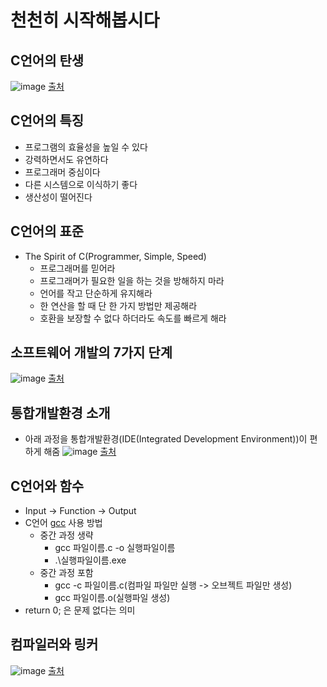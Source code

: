 # 천천히 시작해봅시다

## C언어의 탄생
![image](https://user-images.githubusercontent.com/74703501/128679663-c48cdd06-cc6c-46a4-be5a-f7e010e7b5e6.png)
[출처](https://dojang.io/mod/page/view.php?id=753)

## C언어의 특징
* 프로그램의 효율성을 높일 수 있다
* 강력하면서도 유연하다
* 프로그래머 중심이다
* 다른 시스템으로 이식하기 좋다
* 생산성이 떨어진다
 
## C언어의 표준
* The Spirit of C(Programmer, Simple, Speed)
  * 프로그래머를 믿어라
  * 프로그래머가 필요한 일을 하는 것을 방해하지 마라
  * 언어를 작고 단순하게 유지해라
  * 한 연산을 할 때 단 한 가지 방법만 제공해라
  * 호환을 보장할 수 없다 하더라도 속도를 빠르게 해라

## 소프트웨어 개발의 7가지 단계
![image](https://user-images.githubusercontent.com/74703501/128680904-bbe50729-d00b-40a4-8e09-87fcb1b39c2a.png)
[출처](https://www.inflearn.com/course/following-c/dashboard)

## 통합개발환경 소개
* 아래 과정을 통합개발환경(IDE(Integrated Development Environment))이 편하게 해줌
![image](https://user-images.githubusercontent.com/74703501/128680576-e5303cd6-e2dd-4614-a3ee-c73260b3a202.png)
[출처](https://www.inflearn.com/course/following-c/dashboard)

## C언어와 함수
* Input -> Function -> Output
* C언어 [gcc](https://en.wikipedia.org/wiki/GNU_Compiler_Collection) 사용 방법
  * 중간 과정 생략
    * gcc 파일이름.c -o 실행파일이름
    * .\실행파일이름.exe
  * 중간 과정 포함
    * gcc -c 파일이름.c(컴파일 파일만 실행 -> 오브젝트 파일만 생성)
    * gcc 파일이름.o(실행파일 생성)
* return 0; 은 문제 없다는 의미

## 컴파일러와 링커
![image](https://user-images.githubusercontent.com/74703501/128682015-3e2f17f5-a75e-461e-b5f0-7b9ad64b3afb.png)
[출처](https://www.inflearn.com/course/following-c/dashboard)
